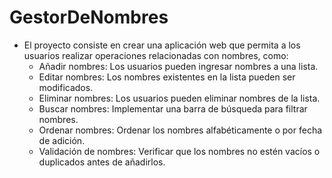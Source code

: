 # GestorDeNombres

- El proyecto consiste en crear una aplicación web que permita a los usuarios realizar operaciones relacionadas con nombres, como:
  - Añadir nombres: Los usuarios pueden ingresar nombres a una lista.
  - Editar nombres: Los nombres existentes en la lista pueden ser modificados.
  - Eliminar nombres: Los usuarios pueden eliminar nombres de la lista.
  - Buscar nombres: Implementar una barra de búsqueda para filtrar nombres.
  - Ordenar nombres: Ordenar los nombres alfabéticamente o por fecha de adición.
  - Validación de nombres: Verificar que los nombres no estén vacíos o duplicados antes de añadirlos.
